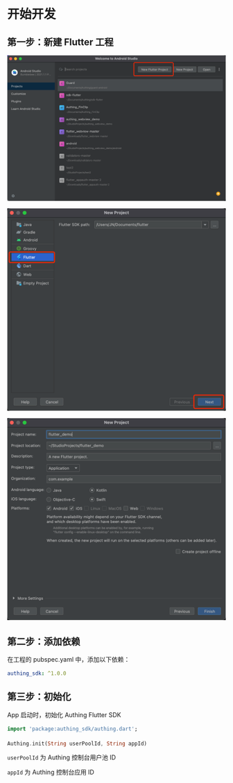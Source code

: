 # 开始开发

<LastUpdated/>

## 第一步：新建 Flutter 工程

![](./images/create_project1.png)

![](./images/create_project2.png)

![](./images/create_project3.png)



## 第二步：添加依赖

在工程的 pubspec.yaml 中，添加以下依赖：

```yaml
authing_sdk: ^1.0.0
```



## 第三步：初始化

App 启动时，初始化 Authing Flutter SDK

```dart
import 'package:authing_sdk/authing.dart';

Authing.init(String userPoolId, String appId)
```

`userPoolId` 为 Authing 控制台用户池 ID

 `appId` 为 Authing 控制台应用 ID